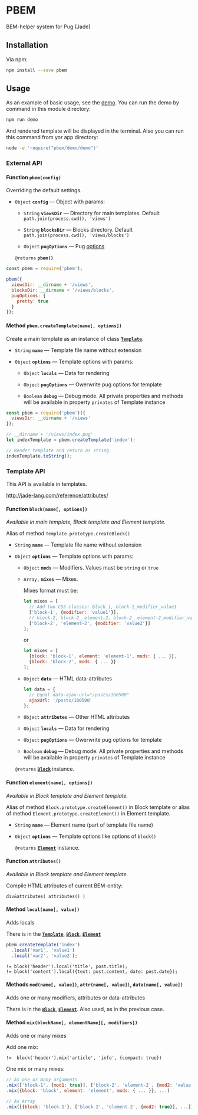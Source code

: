 # PBEM

BEM-helper system for Pug (Jade)

## Installation

Via npm:

```bash
npm install --save pbem
```

## Usage

As an example of basic usage, see the [demo](./demo/). You can run the demo by
command in this module directory:

```bash
npm run demo
```

And rendered template will be displayed in the terminal. Also you can run this
command from yor app directory:

```bash
node -e 'require("pbem/demo/demo")'
```

### External API

#### Function `pbem(config)`

Overriding the default settings.

-   `Object` **`config`** — Object with params:

    -   `String` **`viewsDir`** — Directory for main templates.
        Default `path.join(process.cwd(), 'views')`

    -   `String` **`blocksDir`** — Blocks directory.
        Default `path.join(process.cwd(), 'views/blocks')`

    -   `Object` **`pugOptions`** — Pug [options](http://jade-lang.com/api/)

    `@returns` **`pbem()`**

```javascript
const pbem = require('pbem');

pbem({
  viewsDir: __dirname + '/views',
  blocksDir: __dirname + '/views/blocks',
  pugOptions: {
    pretty: true
  }
});
```

#### Method `pbem.createTemplate(name[, options])`

Create a main template as an instance of class
[**`Template`**](./lib/Template.js).

-   `String` **`name`** — Template file name without extension

-   `Object` **`options`** — Template options with params:

    -   `Object` **`locals`** — Data for rendering

    -   `Object` **`pugOptions`** — Owerwrite pug options for template

    -   `Boolean` **`debug`** — Debug mode. All private properties and methods
        will be available in property `privates` of Template instance

```javascript
const pbem = require('pbem')({
  viewsDir: __dirname + '/views'
});

// __dirname + '/views/index.pug'
let indexTemplate = pbem.createTemplate('index');

// Render template and return as string
indexTemplate.toString();
```

### Template API

This API is available in templates.

<http://jade-lang.com/reference/attributes/>

#### Function `block(name[, options])`

*Available in main template, Block template and Element template.*

Alias of method `Template.prototype.createBlock()`

-   `String` **`name`** — Template file name without extension

-   `Object` **`options`** — Template options with params:

    -   `Object` **`mods`** — Modifiers. Values must be `string` or `true`

    -   `Array,` **`mixes`** — Mixes.

        Mixes format must be:

        ```javascript
        let mixes = [
          // Add two CSS classes: block-1, block-1_modifier_value1
          ['block-1', {modifier: 'value1'}],
          // block-2, block-2__element-2, block-2__element-2_modifier_value2
          ['block-2', 'element-2', {modifier: 'value2'}]
        ];
        ```

        or

        ```javascript
        let mixes = [
          {block: 'block-1', element: 'element-1', mods: { ... }},
          {block: 'block-2', mods: { ... }}
        ];
        ```

    -   `Object` **`data`** — HTML data-attributes

        ```javascript
        let data = {
          // Equal data-ajax-url="/posts/100500"
          ajaxUrl: '/posts/100500'
        };
        ```

    -   `Object` **`attributes`** — Other HTML attributes

    -   `Object` **`locals`** — Data for rendering

    -   `Object` **`pugOptions`** — Owerwrite pug options for template

    -   `Boolean` **`debug`** — Debug mode. All private properties and methods
        will be available in property `privates` of Template instance

    `@returns` [**`Block`**](./lib/Block.js) instance.

#### Function `element(name[, options])`

*Available in Block template and Element template.*

Alias of method `Block.prototype.createElement()` in Block template or
alias of method `Element.prototype.createElement()` in Element template.

-   `String` **`name`** — Element name (part of template file name)

-   `Object` **`options`** — Template options like options of `block()`

    `@returns` [**`Element`**](./lib/Element.js) instance.

#### Function `attributes()`

*Available in Block template and Element template.*

Compile HTML attributes of current BEM-entity:

```pug
div&attributes( attributes() )
```

#### Method `local(name[, value])`

Adds locals

There is in the [**`Template`**](./lib/Template.js),
[**`Block`**](./lib/Block.js), [**`Element`**](./lib/Element.js)

```javascript
pbem.createTemplate('index')
  .local('var1', 'value1')
  .local('var2', 'value2');
```

```pug
!= block('header').local('title', post.title);
!= block('content').local({text: post.content, date: post.date});
```

#### Methods `mod(name[, value])`, `attr(name[, value])`, `data(name[, value])`

Adds one or many modifiers, attributes or data-attributes

There is in the [**`Block`**](./lib/Block.js),
[**`Element`**](./lib/Element.js). Also used, as in the previous case.

#### Method `mix(blockName[, elementName][, modifiers])`

Adds one or many mixes

Add one mix:

```pug
!=  block('header').mix('article', 'info', {compact: true})
```

One mix or many mixes:

```javascript
// As one or many arguments
.mix(['block-1', {mod1: true}], ['block-2', 'element-2', {mod2: 'value'}], ...)
.mix({block: 'block', element: 'element', mods: { ... }}, ...)

// As Array
.mix([{block: 'block-1'}, ['block-2', 'element-2', {mod2: true}], ...])
```
